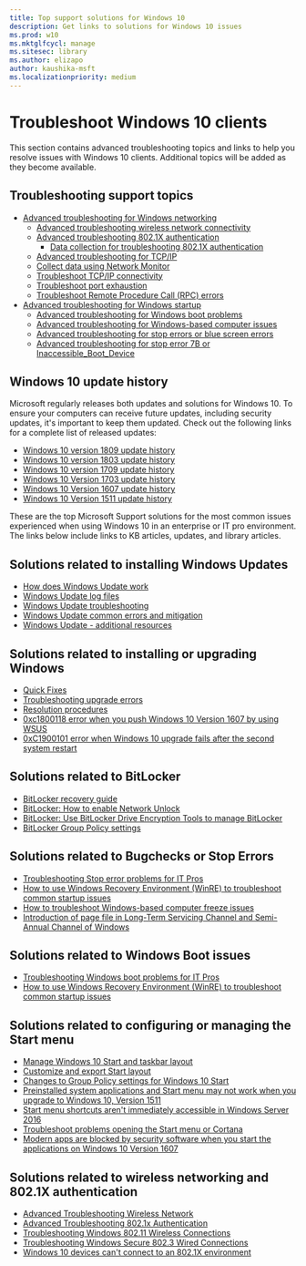 ```yaml
---
title: Top support solutions for Windows 10
description: Get links to solutions for Windows 10 issues
ms.prod: w10
ms.mktglfcycl: manage
ms.sitesec: library
ms.author: elizapo
author: kaushika-msft
ms.localizationpriority: medium
---
```


# Troubleshoot Windows 10 clients

This section contains advanced troubleshooting topics and links to help you resolve issues with Windows 10 clients. Additional topics will be added as they become available.

## Troubleshooting support topics

- [Advanced troubleshooting for Windows networking](troubleshoot-networking.md)<br>
    - [Advanced troubleshooting wireless network connectivity](advanced-troubleshooting-wireless-network-connectivity.md)<br>
    - [Advanced troubleshooting 802.1X authentication](advanced-troubleshooting-802-authentication.md)<br>
        - [Data collection for troubleshooting 802.1X authentication](data-collection-for-802-authentication.md)<br>
    - [Advanced troubleshooting for TCP/IP](troubleshoot-tcpip.md)<br>
    - [Collect data using Network Monitor](troubleshoot-tcpip-netmon.md)<br>
    - [Troubleshoot TCP/IP connectivity](troubleshoot-tcpip-connectivity.md)<br>
    - [Troubleshoot port exhaustion](troubleshoot-tcpip-port-exhaust.md)<br>
    - [Troubleshoot Remote Procedure Call (RPC) errors](troubleshoot-tcpip-rpc-errors.md)<br>
- [Advanced troubleshooting for Windows startup](troubleshoot-windows-startup.md)<br>
    - [Advanced troubleshooting for Windows boot problems](advanced-troubleshooting-boot-problems.md)<br>
    - [Advanced troubleshooting for Windows-based computer issues](troubleshoot-windows-freeze.md)<br>
    - [Advanced troubleshooting for stop errors or blue screen errors](troubleshoot-stop-errors.md)<br>
    - [Advanced troubleshooting for stop error 7B or Inaccessible_Boot_Device](troubleshoot-inaccessible-boot-device.md)<br>

## Windows 10 update history

Microsoft regularly releases both updates and solutions for Windows 10. To ensure your computers can receive future updates, including security updates, it's important to keep them updated. Check out the following links for a complete list of released updates:

- [Windows 10 version 1809 update history](https://support.microsoft.com/help/4464619)
- [Windows 10 version 1803 update history](https://support.microsoft.com/help/4099479)
- [Windows 10 version 1709 update history](https://support.microsoft.com/help/4043454)
- [Windows 10 Version 1703 update history](https://support.microsoft.com/help/4018124)
- [Windows 10 Version 1607 update history](https://support.microsoft.com/help/4000825)
- [Windows 10 Version 1511 update history](https://support.microsoft.com/help/4000824)


These are the top Microsoft Support solutions for the most common issues experienced when using Windows 10 in an enterprise or IT pro environment. The links below include links to KB articles, updates, and library articles.

## Solutions related to installing Windows Updates

- [How does Windows Update work](https://docs.microsoft.com/en-us/windows/deployment/update/how-windows-update-works)
- [Windows Update log files](https://docs.microsoft.com/en-us/windows/deployment/update/windows-update-logs)
- [Windows Update troubleshooting](https://docs.microsoft.com/en-us/windows/deployment/update/windows-update-troubleshooting)
- [Windows Update common errors and mitigation](https://docs.microsoft.com/en-us/windows/deployment/update/windows-update-errors)
- [Windows Update - additional resources](https://docs.microsoft.com/en-us/windows/deployment/update/windows-update-resources)

## Solutions related to installing or upgrading Windows

- [Quick Fixes](https://docs.microsoft.com/en-us/windows/deployment/upgrade/quick-fixes)
- [Troubleshooting upgrade errors](https://docs.microsoft.com/en-us/windows/deployment/upgrade/troubleshoot-upgrade-errors)
- [Resolution procedures](https://docs.microsoft.com/en-us/windows/deployment/upgrade/resolution-procedures)
- [0xc1800118 error when you push Windows 10 Version 1607 by using WSUS](https://support.microsoft.com/en-in/help/3194588/0xc1800118-error-when-you-push-windows-10-version-1607-by-using-wsus)
- [0xC1900101 error when Windows 10 upgrade fails after the second system restart](https://support.microsoft.com/en-in/help/3208485/0xc1900101-error-when-windows-10-upgrade-fails-after-the-second-system)

## Solutions related to BitLocker

- [BitLocker recovery guide](https://docs.microsoft.com/en-us/windows/security/information-protection/bitlocker/bitlocker-recovery-guide-plan)
- [BitLocker: How to enable Network Unlock](https://docs.microsoft.com/en-us/windows/security/information-protection/bitlocker/bitlocker-how-to-enable-network-unlock)
- [BitLocker: Use BitLocker Drive Encryption Tools to manage BitLocker](https://docs.microsoft.com/en-us/windows/security/information-protection/bitlocker/bitlocker-use-bitlocker-drive-encryption-tools-to-manage-bitlocker)
- [BitLocker Group Policy settings](https://docs.microsoft.com/en-us/windows/security/information-protection/bitlocker/bitlocker-group-policy-settings)

## Solutions related to Bugchecks or Stop Errors
- [Troubleshooting Stop error problems for IT Pros](https://support.microsoft.com/help/3106831/troubleshooting-stop-error-problems-for-it-pros)
- [How to use Windows Recovery Environment (WinRE) to troubleshoot common startup issues](https://support.microsoft.com/help/4026030/how-to-use-windows-recovery-environment-winre-to-troubleshoot-common-s)
- [How to troubleshoot Windows-based computer freeze issues](https://support.microsoft.com/help/3118553/how-to-troubleshoot-windows-based-computer-freeze-issues)
- [Introduction of page file in Long-Term Servicing Channel and Semi-Annual Channel of Windows](https://support.microsoft.com/help/4133658)


## Solutions related to Windows Boot issues
- [Troubleshooting Windows boot problems for IT Pros](https://support.microsoft.com/help/4343769)
- [How to use Windows Recovery Environment (WinRE) to troubleshoot common startup issues](https://support.microsoft.com/help/4026030/how-to-use-windows-recovery-environment-winre-to-troubleshoot-common-s)


## Solutions related to configuring or managing the Start menu
- [Manage Windows 10 Start and taskbar layout](/windows/configuration/windows-10-start-layout-options-and-policies)
- [Customize and export Start layout](/windows/configuration/customize-and-export-start-layout)
- [Changes to Group Policy settings for Windows 10 Start](/windows/configuration/changes-to-start-policies-in-windows-10)
- [Preinstalled system applications and Start menu may not work when you upgrade to Windows 10, Version 1511](https://support.microsoft.com/help/3152599)
- [Start menu shortcuts aren't immediately accessible in Windows Server 2016](https://support.microsoft.com/help/3198613)
- [Troubleshoot problems opening the Start menu or Cortana](https://support.microsoft.com/help/12385/windows-10-troubleshoot-problems-opening-start-menu-cortana)
- [Modern apps are blocked by security software when you start the applications on Windows 10 Version 1607](https://support.microsoft.com/help/4016973/modern-apps-are-blocked-by-security-software-when-you-start-the-applic)

## Solutions related to wireless networking and 802.1X authentication
- [Advanced Troubleshooting Wireless Network](Connectivity]https://docs.microsoft.com/en-us/windows/client-management/advanced-troubleshooting-wireless-network-connectivity)
- [Advanced Troubleshooting 802.1x Authentication](https://docs.microsoft.com/en-us/windows/client-management/advanced-troubleshooting-802-authentication)
- [Troubleshooting Windows 802.11 Wireless Connections](https://docs.microsoft.com/en-us/previous-versions/windows/it-pro/windows-vista/cc766215(v=ws.10))
- [Troubleshooting Windows Secure 802.3 Wired Connections](https://docs.microsoft.com/en-us/previous-versions/windows/it-pro/windows-vista/cc749352(v%3dws.10))
- [Windows 10 devices can't connect to an 802.1X environment](https://support.microsoft.com/kb/3121002)
